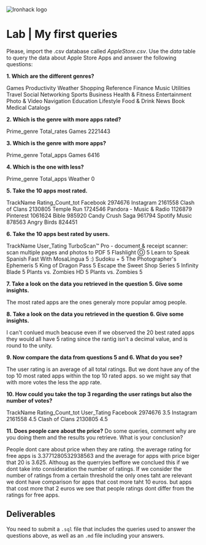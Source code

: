 ![Ironhack logo](https://i.imgur.com/1QgrNNw.png)

# Lab | My first queries

Please, import the .csv database called *AppleStore.csv*. Use the *data* table to query the data about Apple Store Apps and answer the following questions: 

**1. Which are the different genres?**

Games
Productivity
Weather
Shopping
Reference
Finance
Music
Utilities
Travel
Social Networking
Sports
Business
Health & Fitness
Entertainment
Photo & Video
Navigation
Education
Lifestyle
Food & Drink
News
Book
Medical
Catalogs

**2. Which is the genre with more apps rated?**

Prime_genre	Total_rates
Games	2221443

**3. Which is the genre with more apps?**

Prime_genre	Total_apps
Games	6416

**4. Which is the one with less?**

Prime_genre	Total_apps
Weather	0

**5. Take the 10 apps most rated.**

TrackName	Rating_Count_tot
Facebook	2974676
Instagram	2161558
Clash of Clans	2130805
Temple Run	1724546
Pandora - Music & Radio	1126879
Pinterest	1061624
Bible	985920
Candy Crush Saga	961794
Spotify Music	878563
Angry Birds	824451

**6. Take the 10 apps best rated by users.**

TrackName	User_Tating
TurboScan™ Pro - document & receipt scanner: scan multiple pages and photos to PDF	5
Flashlight Ⓞ	5
Learn to Speak Spanish Fast With MosaLingua	5
:) Sudoku +	5
The Photographer's Ephemeris	5
King of Dragon Pass	5
Escape the Sweet Shop Series	5
Infinity Blade	5
Plants vs. Zombies HD	5
Plants vs. Zombies	5

**7. Take a look on the data you retrieved in the question 5. Give some insights.**

The most rated apps are the ones generaly more popular amog people.

**8. Take a look on the data you retrieved in the question 6. Give some insights.**

I can't conlued much  beacuse even if we observed the 20 best rated apps they would all have 5 rating since the rantig isn't a decimal value, and is round to the unity.

**9. Now compare the data from questions 5 and 6. What do you see?**

The user rating is an average of all total ratings. 
But we dont have any of the top 10 most rated apps within the top 10 rated apps. so we might say that with more votes the less the app rate.

**10. How could you take the top 3 regarding the user ratings but also the number of votes?**

TrackName	Rating_Count_tot	User_Tating
Facebook	2974676	3.5
Instagram	2161558	4.5
Clash of Clans	2130805	4.5

**11. Does people care about the price?** Do some queries, comment why are you doing them and the results you retrieve. What is your conclusion?

People dont care about price when they are rating.
the average rating for free apps is 3.3771280532938563 and the average for apps with price biger that 20 is 3.625. Althoug as the querryies beffore we conclued this if we dont take into consideration the number of ratings. If we consider the number of ratings from a certain threshold the only ones taht are relevant we dont have comparison for apps that cost more taht 10 euros.
but apps that cost more that 2 euros we see that people ratings dont differ from the ratings for free apps.


## Deliverables 
You need to submit a `.sql` file that includes the queries used to answer the questions above, as well as an `.md` file including your answers. 
